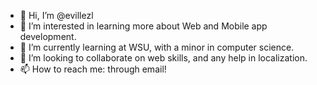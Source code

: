 - 👋 Hi, I’m @evillezl
- 👀 I’m interested in learning more about Web and Mobile app development. 
- 🌱 I’m currently learning at WSU, with a minor in computer science. 
- 💞️ I’m looking to collaborate on web skills, and any help in localization. 
- 📫 How to reach me: through email!

<!---
evillezl/evillezl is a ✨ special ✨ repository because its `README.md` (this file) appears on your GitHub profile.
You can click the Preview link to take a look at your changes.
--->
